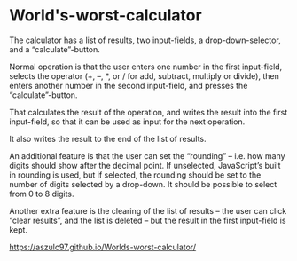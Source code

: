 # World's-worst-calculator

The calculator has a list of results, two input-fields, a drop-down-selector, and a “calculate”-button.

Normal operation is that the user enters one number in the first input-field, selects the operator (+, –, *, or / for add, subtract, multiply or divide), then enters another number in the second input-field, and presses the “calculate”-button.

That calculates the result of the operation, and writes the result into the first input-field, so that it can be used as input for the next operation.

It also writes the result to the end of the list of results.

An additional feature is that the user can set the “rounding” – i.e. how many digits should show after the decimal point. If unselected, JavaScript’s built in rounding is used, but if selected, the rounding should be set to the number of digits selected by a drop-down. It should be possible to select from 0 to 8 digits.

Another extra feature is the clearing of the list of results – the user can click “clear results”, and the list is deleted – but the result in the first input-field is kept.

https://aszulc97.github.io/Worlds-worst-calculator/
